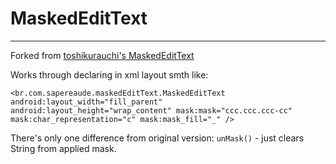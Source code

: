 # MaskedEditText

*************************************************************************************************
Forked from [toshikurauchi's MaskedEditText](https://github.com/toshikurauchi/MaskedEditText)

Works through declaring in xml layout smth like:

`<br.com.sapereaude.maskedEditText.MaskedEditText 
    android:layout_width="fill_parent"
    android:layout_height="wrap_content"
    mask:mask="ccc.ccc.ccc-cc"
    mask:char_representation="c"
    mask:mask_fill="_"
/>`

There's only one difference from original version: `unMask()` - just clears String from applied mask.

